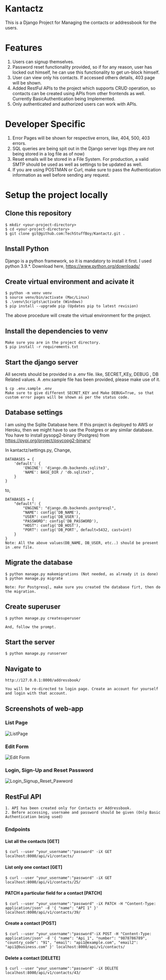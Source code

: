 # Kantactz
This is a Django Project for Managing the contacts or addressbook for the users.

# Features
1. Users can signup themselves. 
2. Password reset functionality provided, so if for any reason, user has locked out himself, he can use this functionality to get un-block himself.
3. User can view only his contacts. If accessed others details, 403 page will be shown.
4. Added RestFul APIs to the project which supports CRUD operation, so contacts can be created using APIs from other frontends as well. Currently BasicAuthentication being Implemented.
5. Only authenticated and authorized users can work with APIs. 

# Developer Specific 
1. Error Pages will be shown for respective errors, like, 404, 500, 403 errors.
2. SQL queries are being spit out in the Django server logs (they are not being stored in a log file as of now)
3. Reset emails will be stored in a File System. For production, a valid SMTP should be used as well as settings to be updated as well.
4. If you are using POSTMAN or Curl, make sure to pass the Authentication information as well before sending any request.

# Setup the project locally
## Clone this repository
```
$ mkdir <your-project-directory>
$ cd <your-project-directory>
$ git clone git@github.com:TechStuffBoy/Kantactz.git .
```
## Install Python
Django is a python framework, so it is mandatory to install it first. I used python 3.9.*.
Download here, https://www.python.org/downloads/
## Create virtual environment and acivate it
```
$ python -m venv venv
$ source venv/bin/activate (Mac/Linux)
$ .\venv\Scripts\activate (Windows)
$ pip install --upgrade pip (Updates pip to latest revision)
```
The above procedure will create the virtual environment for the project.
## Install the dependencies to venv
```
Make sure you are in the project directory.
$ pip install -r requirements.txt
```
## Start the django server
All secrets should be provided in a .env file. like, SECRET_KEy, DEBUG , DB Related values. A .env.sample file has been provided, please make use of it.
```
$ cp .env.sample .env
Make sure to give different SECRET_KEY and Make DEBUG=True, so that custom error pages will be shown as per the status code.
```
## Database settings
I am using the Sqlite Database here. If this project is deployed to AWS or Heroku, then we might have to use the Postgres or any similar database. You have to install pysopg2-binary (Postgres) from https://pypi.org/project/psycopg2-binary/

In kantactz/settings.py, Change, 
```
DATABASES = {
    'default': {
        'ENGINE': 'django.db.backends.sqlite3',
        'NAME': BASE_DIR / 'db.sqlite3',
    }
}
``` 
to,
```
DATABASES = {
    "default": {
        "ENGINE": "django.db.backends.postgresql",
        "NAME": config('DB_NAME'),
        "USER": config('DB_USER'),
        "PASSWORD": config('DB_PASSWORD'),
        "HOST": config('DB_HOST'),
        "PORT": config('DB_PORT', default=5432, cast=int)
    }
}
Note: All the above values(DB_NAME, DB_USER, etc..) should be present in .env file.
```
## Migrate the database
```
$ python manage.py makemigrations (Not needed, as already it is done)
$ python manage.py migrate

Note: For Postgresql, make sure you created the database firt, then do the migration.
```

## Create superuser
```
$ python manage.py createsuperuser

And, follow the prompt.
```

## Start the server
```
$ python manage.py runserver
```

## Navigate to
```
http://127.0.0.1:8000/addressbook/

You will be re-directed to login page. Create an account for yourself and login with that account.
```

## Screenshots of web-app
### List Page
![ListPage](https://user-images.githubusercontent.com/17155643/179344013-f29c2b9e-2a34-4e6b-be79-e647577cee11.png)

### Edit Form
![Edit Form](https://user-images.githubusercontent.com/17155643/179344179-fab1e44e-fc2f-47f1-8276-d6801f25e0ef.png)

### Login, Sign-Up and Reset Password
![Login_Signup_Reset_Pawword](https://user-images.githubusercontent.com/17155643/179344300-1e66db92-1784-4cfd-bb25-cba2c62232e1.png)


## RestFul API
```
1. API has been created only for Contacts or Addressbook.
2. Before accessing, username and password should be given (Only Basic Authentication being used)
```

### Endpoints

#### List all the contacts [GET]
```
$ curl --user "your_username":"password" -iX GET localhost:8000/api/v1/contacts/
```

#### List only one contact [GET]
```
$ curl --user "your_username":"password" -iX GET localhost:8000/api/v1/contacts/25/
```

#### PATCH a particular field for a contact [PATCH]
```
$ curl --user "your_username":"password" -iX PATCH -H "Content-Type: application/json" -d '{ "name": "API 1" }' localhost:8000/api/v1/contacts/39/
```

#### Create a contact [POST]
```
$ curl --user "your_username":"password"-iX POST -H "Content-Type: application/json" -d '{ "name": "Api_1", "number": "9878786789", "country_code": "91", "email": "api1@example.com", "email2": "api1@business.com" }' localhost:8000/api/v1/contacts/
```
#### Delete a contact [DELETE]
```
$ curl --user "your_username":"password" -iX DELETE localhost:8000/api/v1/contacts/43/
```






